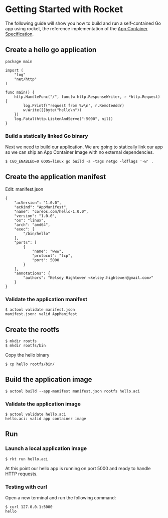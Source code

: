 # Getting Started with Rocket

The following guide will show you how to build and run a self-contained Go app
using rocket, the reference implementation of the [App Container
Specification](https://github.com/coreos/rocket/tree/master/app-container).

## Create a hello go application

```
package main

import (
	"log"
	"net/http"
)

func main() {
	http.HandleFunc("/", func(w http.ResponseWriter, r *http.Request) {
		log.Printf("request from %v\n", r.RemoteAddr)
		w.Write([]byte("hello\n"))
	})
	log.Fatal(http.ListenAndServe(":5000", nil))
}
```

### Build a statically linked Go binary

Next we need to build our application. We are going to statically link our app
so we can ship an App Container Image with no external dependencies.

```
$ CGO_ENABLED=0 GOOS=linux go build -a -tags netgo -ldflags '-w' .
```

## Create the application manifest

Edit: manifest.json

```
{
    "acVersion": "1.0.0",
    "acKind": "AppManifest",
    "name": "coreos.com/hello-1.0.0",
    "version": "1.0.0",
    "os": "linux",
    "arch": "amd64",
    "exec": [
        "/bin/hello"
    ],
    "ports": [
        {
            "name": "www",
            "protocol": "tcp",
            "port": 5000
        }
    ],
    "annotations": {
        "authors": "Kelsey Hightower <kelsey.hightower@gmail.com>"
    }
}
```

### Validate the application manifest

```
$ actool validate manifest.json
manifest.json: valid AppManifest
```

## Create the rootfs

```
$ mkdir rootfs
$ mkdir rootfs/bin
```

Copy the hello binary

```
$ cp hello rootfs/bin/
```

## Build the application image

```
$ actool build --app-manifest manifest.json rootfs hello.aci
```

### Validate the application image

```
$ actool validate hello.aci
hello.aci: valid app container image
```

## Run

### Launch a local application image

```
$ rkt run hello.aci
```

At this point our hello app is running on port 5000 and ready to handle HTTP
requests.

### Testing with curl

Open a new terminal and run the following command:

```
$ curl 127.0.0.1:5000
hello
```
